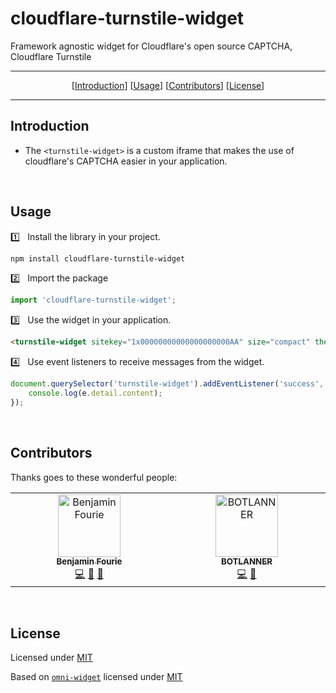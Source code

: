 # cloudflare-turnstile-widget
Framework agnostic widget for Cloudflare's open source CAPTCHA, Cloudflare Turnstile

---

<p align="center">
	[<a href="#introduction">Introduction</a>]
	[<a href="#usage">Usage</a>]
	[<a href="#contributors">Contributors</a>]
	[<a href="#license">License</a>]
</p>

---

## Introduction

-   The `<turnstile-widget>` is a custom iframe that makes the use of cloudflare's CAPTCHA easier in your application.

<br />

## Usage

1️⃣ &nbsp; Install the library in your project.

```bash
npm install cloudflare-turnstile-widget
```

2️⃣ &nbsp; Import the package

```js
import 'cloudflare-turnstile-widget';
```

3️⃣ &nbsp; Use the widget in your application.

```html
<turnstile-widget sitekey="1x00000000000000000000AA" size="compact" theme="dark"></turnstile-widget>
```

4️⃣ &nbsp; Use event listeners to receive messages from the widget.

```js
document.querySelector('turnstile-widget').addEventListener('success', function (e) {
	console.log(e.detail.content);
});
```

<br>

## Contributors
Thanks goes to these wonderful people:

<!-- ALL-CONTRIBUTORS-LIST:START - Do not remove or modify this section -->
<!-- prettier-ignore-start -->
<!-- markdownlint-disable -->
<table>
  <tbody>
    <tr>
      <td align="center" valign="top" width="14.28%"><a href="https://github.com/rezo12"><img src="https://avatars.githubusercontent.com/u/33411469?v=4?s=100" width="100px;" alt="Benjamin Fourie"/><br /><sub><b>Benjamin Fourie</b></sub></a><br /><a href="https://github.com/Benjamin Fourie/cloudflare-turnstile-widget/commits?author=rezo12" title="Code">💻</a> <a href="#tool-rezo12" title="Tools">🔧</a> <a href="https://github.com/Benjamin Fourie/cloudflare-turnstile-widget/commits?author=rezo12" title="Documentation">📖</a></td>
      <td align="center" valign="top" width="14.28%"><a href="https://github.com/BOTLANNER"><img src="https://avatars.githubusercontent.com/u/16349308?v=4?s=100" width="100px;" alt="BOTLANNER"/><br /><sub><b>BOTLANNER</b></sub></a><br /><a href="https://github.com/Benjamin Fourie/cloudflare-turnstile-widget/commits?author=BOTLANNER" title="Code">💻</a> <a href="#tool-BOTLANNER" title="Tools">🔧</a></td>
    </tr>
  </tbody>
</table>

<!-- markdownlint-restore -->
<!-- prettier-ignore-end -->

<!-- ALL-CONTRIBUTORS-LIST:END -->

<br>

## License
Licensed under [MIT](LICENSE)

Based on [`omni-widget`](https://github.com/capitec/omni-widget) licensed under [MIT](THIRDPARTY.md)
<br>